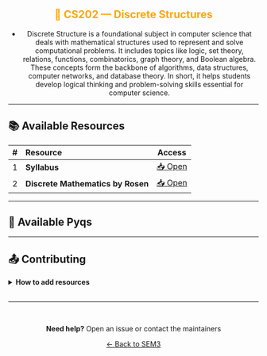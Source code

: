 <div align = "center" style="color:orange">

## 🔌 CS202 — Discrete Structures

</div>

<div align = "center">
    
- Discrete Structure is a foundational subject in computer science that deals with mathematical structures used to represent and solve computational problems. It includes topics like logic, set theory, relations, functions, combinatorics, graph theory, and Boolean algebra. These concepts form the backbone of algorithms, data structures, computer networks, and database theory. In short, it helps students develop logical thinking and problem-solving skills essential for computer science.
    
</div>

---

## 📚 Available Resources

<div align="center">

|  #  | Resource                          |                                            Access                                             |
| :-: | :-------------------------------- | :-------------------------------------------------------------------------------------------: |
|  1  | **Syllabus**                      | [📥 Open](https://drive.google.com/file/d/1t3vTkikrRGMes3DhQXW9fC55CiNwqGiX/view?usp=sharing) |
|  2  | **Discrete Mathematics by Rosen** | [📥 Open](https://drive.google.com/file/d/1bI2LeX2RhcSg1xgZtz_ADcm6789WULGU/view?usp=sharing) |

</div>

---

## 📑 Available Pyqs

<div align="center">

</div>

---

## 📤 Contributing

<details>
<summary><b>How to add resources</b></summary>

<br/>

### Option A: Upload PDFs

```
CE102/
├── CE102_Mid_2024.pdf
├── CE102_End_2023.pdf
└── CE102_Notes_TopicX.pdf
```

### Option B: Add Drive Links (Recommended)

Add your Google Drive share link to the table above following the existing format.

<br/>

**📝 Naming Convention**

- For exams: `CE102_Mid_YYYY.pdf` or `CE102_End_YYYY.pdf`
- For notes: `CE102_Lecture#_Topic.pdf`
- For assignments: `CE102_Assignment#_YYYY.pdf`

<br/>

> 💡 **Important:** Only add files you have permission to share

<br/>

</details>

<br/>

---

<br/>

<div align="center">

**Need help?** Open an issue or contact the maintainers

[← Back to SEM3](../)

</div>
